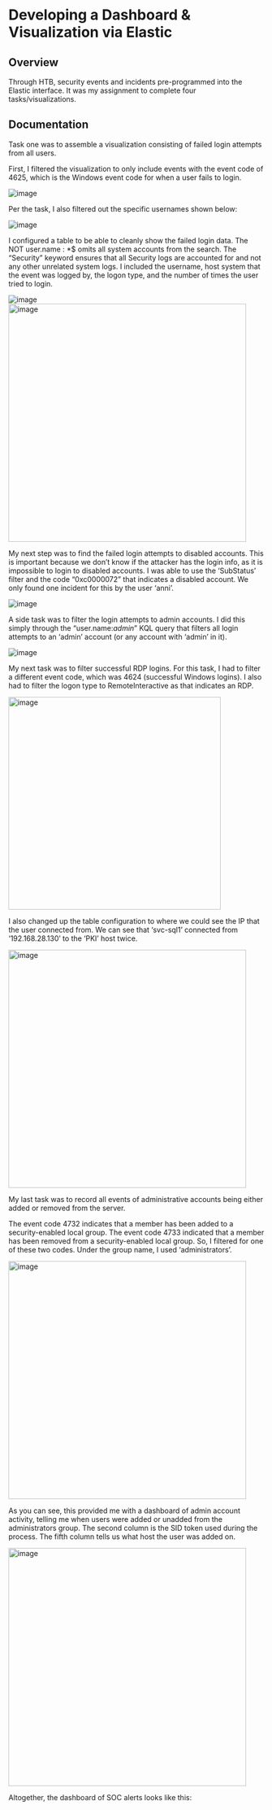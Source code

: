 # Developing a Dashboard & Visualization via Elastic

## Overview

Through HTB, security events and incidents pre-programmed into the Elastic interface. It was my assignment to complete four tasks/visualizations.

## Documentation

Task one was to assemble a visualization consisting of failed login attempts from all users. 

First, I filtered the visualization to only include events with the event code of 4625, which is the Windows event code for when a user fails to login.

![image](https://github.com/user-attachments/assets/3208b5a9-90f9-46f4-939f-86cd3e982dae)

Per the task, I also filtered out the specific usernames shown below:

![image](https://github.com/user-attachments/assets/322c9e00-c6c1-4fc2-8560-7506a2936afb)

I configured a table to be able to cleanly show the failed login data. The NOT user.name : *$ omits all system accounts from the search. The “Security” keyword ensures that all Security logs are accounted for and not any other unrelated system logs. I included the username, host system that the event was logged by, the logon type, and the number of times the user tried to login.

![image](https://github.com/user-attachments/assets/fd0e787c-04bf-4165-988b-7e6ff3f4978d)
<img width="468" alt="image" src="https://github.com/user-attachments/assets/58597e92-d60f-4c66-8ad3-8bd71fc35bbc">

My next step was to find the failed login attempts to disabled accounts. This is important because we don’t know if the attacker has the login info, as it is impossible to login to disabled accounts. I was able to use the ‘SubStatus’ filter and the code “0xc0000072” that indicates a disabled account. We only found one incident for this by the user ‘anni’.

![image](https://github.com/user-attachments/assets/db9a7055-e67e-48c3-903a-793a8f00cf48)

A side task was to filter the login attempts to admin accounts. I did this simply through the “user.name:*admin*” KQL query that filters all login attempts to an ‘admin’ account (or any account with ‘admin’ in it).

![image](https://github.com/user-attachments/assets/e6f3cf6d-b36d-4ece-af48-535c86c76e22)

My next task was to filter successful RDP logins. For this task, I had to filter a different event code, which was 4624 (successful Windows logins). I also had to filter the logon type to RemoteInteractive as that indicates an RDP. 

<img width="418" alt="image" src="https://github.com/user-attachments/assets/89c1f118-c4a4-4ded-8c6c-2a72419997ef">

I also changed up the table configuration to where we could see the IP that the user connected from. We can see that ‘svc-sql1’ connected from ‘192.168.28.130’ to the ‘PKI’ host twice.

<img width="468" alt="image" src="https://github.com/user-attachments/assets/a809dc04-ee2f-44dd-8bd4-458be4581d78">

My last task was to record all events of administrative accounts being either added or removed from the server.

The event code 4732 indicates that a member has been added to a security-enabled local group. The event code 4733 indicated that a member has been removed from a security-enabled local group. So, I filtered for one of these two codes. Under the group name, I used ‘administrators’.

<img width="468" alt="image" src="https://github.com/user-attachments/assets/d1e3bab2-06a5-4301-9a69-d1f0105dc304">

As you can see, this provided me with a dashboard of admin account activity, telling me when users were added or unadded from the administrators group. The second column is the SID token used during the process.  The fifth column tells us what host the user was added on.

<img width="468" alt="image" src="https://github.com/user-attachments/assets/2dcc2b62-20ab-4da2-bcba-e9ce6efb1870">

Altogether, the dashboard of SOC alerts looks like this: 













